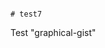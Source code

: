                                                                                                                                                                                                                                                                                                                              # test7
Test "graphical-gist"